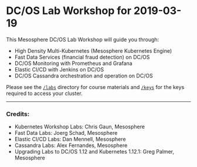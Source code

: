 # DC/OS Lab Workshop for 2019-03-19 

This Mesosphere DC/OS Lab Workshop will guide you through: 
 - High Density Multi-Kubernetes (Mesosphere Kubernetes Engine)
 - Fast Data Services (financial fraud detection) on DC/OS
 - DC/OS Monitoring with Prometheus and Grafana
 - Elastic CI/CD with Jenkins on DC/OS
 - DC/OS Cassandra orchestration and operation on DC/OS
 

Please see the [`/labs`](https://github.com/gregpalmr/dcos-workshop-2019-03-19/tree/master/labs) directory for course materials and [`/keys`](https://github.com/gregpalmr/dcos-workshop-2019-03-19/tree/master/keys) for the keys required to access your cluster.



---------------

### Credits:

- Kubernetes Workshop Labs: Chris Gaun, Mesosphere
- Fast Data Labs: Joerg Schad, Mesosphere
- Elastic CI/CD Labs: Dan Mennell, Mesosphere
- Cassandra Labs: Alex Fernandes, Mesosphere
- Upgrading Labs to DC/OS 1.12 and Kubernetes 1.12.1: Greg Palmer, Mesosphere


